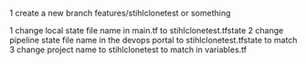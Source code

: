 1 create a new branch features/stihlclonetest or something

1 change local state file name in main.tf to stihlclonetest.tfstate 
2 change pipeline state file name in the devops portal to stihlclonetest.tfstate to match
3 change project name to stihlclonetest to match in variables.tf 